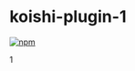 # koishi-plugin-1

[![npm](https://img.shields.io/npm/v/koishi-plugin-1?style=flat-square)](https://www.npmjs.com/package/koishi-plugin-1)

1
